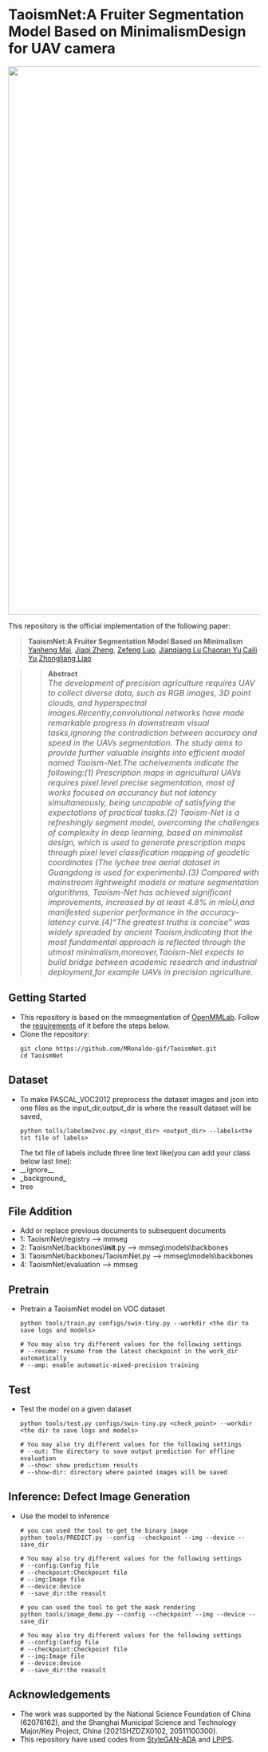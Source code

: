 # TaoismNet:A Fruiter Segmentation Model Based on MinimalismDesign for UAV camera

<img src="https://github.com/MRonaldo-gif/TaoismNet/blob/main/TaoismNet/Technical%20roadmap%20and%20workflow..png" width="1100">

This repository is the official implementation of the following paper:

> **TaoismNet:A Fruiter Segmentation Model Based on Minimalism**<br>
> [Yanheng Mai](https://github.com/MRonaldo-gif), [Jiaqi Zheng](https://github.com/kidous2333), [Zefeng Luo](), [Jianqiang Lu](),[Chaoran Yu](),[Caili Yu](),[Zhongliang Liao]()

> 
> > **Abstract**<br>
> > <font size=3> *The development of precision agriculture requires UAV to collect diverse data, such as
RGB images, 3D point clouds, and hyperspectral images.Recently,convolutional networks have
made remarkable progress in downstream visual tasks,ignoring the contradiction between accuracy
and speed in the UAVs segmentation. The study aims to provide further valuable insights into
efficient model named Taoism-Net.The acheivements indicate the following:(1) Prescription maps in
agricultural UAVs requires pixel level precise segmentation, most of works focused on accurancy
but not latency simultaneously, being uncapable of satisfying the expectations of practical tasks.(2)
Taoism-Net is a refreshingly segment model, overcoming the challenges of complexity in deep
learning, based on minimalist design, which is used to generate prescription maps through pixel level
classification mapping of geodetic coordinates (The lychee tree aerial dataset in Guangdong is used for
experiments).(3) Compared with mainstream lightweight models or mature segmentation algorithms,
Taoism-Net has achieved significant improvements, increased by at least 4.8% in mIoU,and manifested
superior performance in the accuracy-latency curve.(4)“The greatest truths is concise” was widely
spreaded by ancient Taoism,indicating that the most fundamental approach is reflected through the
utmost minimalism,moreover,Taoism-Net expects to build bridge between academic research and
industrial deployment,for example UAVs in precision agriculture.*</font>



## Getting Started

- This repository is based on the mmsegmentation of [OpenMMLab](https://openmmlab.com/). Follow the [requirements](https://github.com/NVlabs/stylegan2-ada-pytorch#requirements) of it before the steps below. 
- Clone the repository:
    ```shell
    git clone https://github.com/MRonaldo-gif/TaoismNet.git
    cd TaoismNet
    ```
    
## Dataset

- To make PASCAL_VOC2012 preprocess the dataset images and json into one files as the input_dir,output_dir is where the reasult dataset will be saved,
    ```shell
    python tolls/labelme2voc.py <input_dir> <output_dir> --labels<the txt file of labels>
    ```
    The txt file of labels include three line text like(you can add your class below last line):
- \_\_ignore__
- \_background_
- tree
## File Addition

- Add or replace previous documents to subsequent documents
- 1: TaoismNet/registry --> mmseg
- 2: TaoismNet/backbones\\__init__.py --> mmseg\models\backbones
- 3: TaoismNet/backbones/TaoismNet.py --> mmseg\models\backbones
- 4: TaoismNet/evaluation --> mmseg
## Pretrain

- Pretrain a TaoismNet model on VOC dataset
    ```shell
    python tools/train.py configs/swin-tiny.py --workdir <the dir to save logs and models> 
    
    # You may also try different values for the following settings
    # --resume: resume from the latest checkpoint in the work_dir automatically
    # --amp: enable automatic-mixed-precision training
  ```

## Test
- Test the model on a given dataset
    ```shell
    python tools/test.py configs/swin-tiny.py <check_point> --workdir <the dir to save logs and models>
 
    # You may also try different values for the following settings
    # --out: The directory to save output prediction for offline evaluation
    # --show: show prediction results
    # --show-dir: directory where painted images will be saved
    ```
## Inference: Defect Image Generation

- Use the model to inference
    ```shell
    # you can used the tool to get the binary image
    python tools/PREDICT.py --config --checkpoint --img --device --save_dir
 
    # You may also try different values for the following settings
    # --config:Config file
    # --checkpoint:Checkpoint file
    # --img:Image file
    # --device:device
    # --save_dir:the reasult
   
    # you can used the tool to get the mask rendering
    python tools/image_demo.py --config --checkpoint --img --device --save_dir
 
    # You may also try different values for the following settings
    # --config:Config file
    # --checkpoint:Checkpoint file
    # --img:Image file
    # --device:device
    # --save_dir:the reasult
    ```
  



## Acknowledgements

- The work was supported by the National Science Foundation of China (62076162), and the Shanghai Municipal Science and Technology Major/Key Project, China (2021SHZDZX0102, 20511100300).
- This repository have used codes from [StyleGAN-ADA](https://github.com/NVlabs/stylegan2-ada-pytorch) and [LPIPS](https://github.com/richzhang/PerceptualSimilarity).

